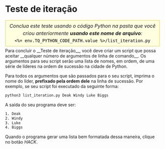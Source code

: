 # Teste de iteração

<style>
.py-script-info {
  font-size: 16px;
  text-align: center;
  background-color: #FFFFE0;
  border: 2px solid #F0E68C;
  padding: 5px;
  line-height: 1.5em;
  margin: 5px 0;
  font-style: italic;
}

.py-script-info span {
  font-style: normal;
  color: #000;
}
</style>
<div class="py-script-info">
  Conclua este teste usando o código Python na pasta que você criou anteriormente <b>usando este nome de arquivo</b>:
  <br/>
  <code><span><%= env.TQ_PYTHON_CODE_PATH.value %>/list_iteration.py</span></code>
</div>
Para concluir o __Teste de iteração__, você deve criar um script que possa aceitar __qualquer número de argumentos de linha de comando__. Os argumentos para seu script serão uma lista de nomes, em ordem, de uma série de líderes na ordem de sucessão na cidade de Python.

Para todos os argumentos que são passados para o seu script, imprima o nome do líder, __prefixado pela ordem dele__ na linha de sucessão. Por exemplo, se seu script foi executado da seguinte forma:

```bash
python3 list_iteration.py Deak Windy Luke Biggs
```

A saída do seu programa deve ser:

```bash
1. Deak
2. Windy
3. Luke
4. Biggs
```

Quando o programa gerar uma lista bem formatada dessa maneira, clique no botão *HACK*.